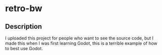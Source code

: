 # retro-bw

## Description
I uploaded this project for people who want to see the source code, but I made this when I was first learning Godot, this is a terrible example of how to best use Godot.<br />
